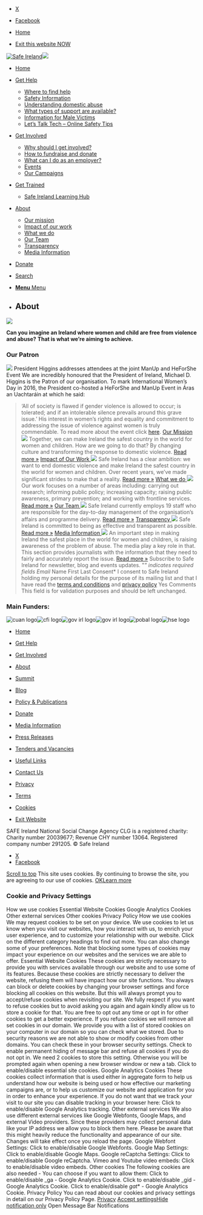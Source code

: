   * [X](https://twitter.com/SAFEIreland "X")
  * [Facebook](https://www.facebook.com/safe.ireland "Facebook")


  * [Home](https://www.safeireland.ie/)
  * [Exit this website NOW](https://www.google.ie/)


[![Safe Ireland](https://www.safeireland.ie/wp-content/themes/master/images/si-logo-2018v1.png)![](https://www.safeireland.ie/wp-content/themes/master/images/si-logo-2018v1-reverse.png)](https://www.safeireland.ie/)
  * [Home](https://www.safeireland.ie/)
  * [Get Help](https://www.safeireland.ie/get-help/)
    * [Where to find help](https://www.safeireland.ie/get-help/where-to-find-help/)
    * [Safety Information](https://www.safeireland.ie/get-help/safety-information/)
    * [Understanding domestic abuse](https://www.safeireland.ie/get-help/understanding-domestic-abuse/)
    * [What types of support are available?](https://www.safeireland.ie/get-help/what-types-of-support-are-available/)
    * [Information for Male Victims](https://www.safeireland.ie/get-help/information-for-male-victims/)
    * [Let’s Talk Tech – Online Safety Tips](https://www.safeireland.ie/lets-talk-tech-online-safety-tips/)
  * [Get Involved](https://www.safeireland.ie/get-involved/)
    * [Why should I get involved?](https://www.safeireland.ie/get-involved/why-should-i-get-involved/)
    * [How to fundraise and donate](https://www.safeireland.ie/get-involved/how-to-fundraise-and-donate/)
    * [What can I do as an employer?](https://www.safeireland.ie/get-involved/what-can-i-do-as-an-employer/)
    * [Events](https://www.safeireland.ie/get-involved/events/)
    * [Our Campaigns](https://www.safeireland.ie/get-involved/our-campaigns/)
  * [Get Trained](https://www.safeireland.ie/about/)
    * [Safe Ireland Learning Hub](https://www.safeireland.ie/safe-ireland-learning-hub/)
  * [About](https://www.safeireland.ie/about/#top)
    * [Our mission](https://www.safeireland.ie/about/our-mission/)
    * [Impact of our work](https://www.safeireland.ie/about/impact-of-our-work/)
    * [What we do](https://www.safeireland.ie/about/what-we-do/)
    * [Our Team](https://www.safeireland.ie/about/our-team/)
    * [Transparency](https://www.safeireland.ie/about/transparency/)
    * [Media Information](https://www.safeireland.ie/about/media-information/)
  * [Donate](https://www.safeireland.ie/get-involved/how-to-fundraise-and-donate/)
  * [Search](https://www.safeireland.ie/about/?s=)
  * [ **Menu** Menu ](https://www.safeireland.ie/about/)


  * ## About
![](https://www.safeireland.ie/wp-content/uploads/slider-img-1500x630-circling-hands-1500x430.jpg)


**Can you imagine an Ireland where women and child are free from violence and abuse?**
**That is what we’re aiming to achieve.**
### Our Patron
![](https://www.safeireland.ie/wp-content/uploads/President-Higgins-ManUP-HeforShe-560px-300x200.jpg)
President Higgins addresses attendees at the joint ManUp and HeForShe Event
We are incredibly honoured that the President of Ireland, Michael D. Higgins is the Patron of our organisation. To mark International Women’s Day in 2016, the President co-hosted a HeForShe and ManUp Event in Áras an Uachtaráin at which he said:
> ‘All of society is flawed if gender violence is allowed to occur; is tolerated; and if an intolerable silence prevails around this grave issue.’
His interest in women’s rights and equality and commitment to addressing the issue of violence against women is truly commendable. To read more about the event click [here](http://www.president.ie/en/diary/details/president-hosts-a-reception-in-his-role-as-a-global-world-leader-of-un-wome).
[Our Mission ![](https://www.safeireland.ie/wp-content/uploads/cta-img-900x500px.jpg)](https://www.safeireland.ie/about/our-mission/)
Together, we can make Ireland the safest country in the world for women and children. How are we going to do that? By changing culture and transforming the response to domestic violence.
[Read more »](https://www.safeireland.ie/about/our-mission/)
[Impact of Our Work ![](https://www.safeireland.ie/wp-content/uploads/cta-img-900x500px-alt.jpg)](https://www.safeireland.ie/about/impact-of-our-work/)
Safe Ireland has a clear ambition: we want to end domestic violence and make Ireland the safest country in the world for women and children. Over recent years, we’ve made significant strides to make that a reality.
[Read more »](https://www.safeireland.ie/about/impact-of-our-work/)
[What we do ![](https://www.safeireland.ie/wp-content/uploads/cta-img-900x500px.jpg)](https://www.safeireland.ie/about/what-we-do/)
Our work focuses on a number of areas including: carrying out research; informing public policy; increasing capacity; raising public awareness, primary prevention; and working with frontline services.
[Read more »](https://www.safeireland.ie/about/what-we-do/)
[Our Team ![](https://www.safeireland.ie/wp-content/uploads/cta-img-900x500px.jpg)](https://www.safeireland.ie/about/our-team/)
Safe Ireland currently employs 19 staff who are responsible for the day-to-day management of the organisation’s affairs and programme delivery.
[Read more »](https://www.safeireland.ie/about/our-team/)
[Transparency ![](https://www.safeireland.ie/wp-content/uploads/cta-img-900x500px-alt.jpg)](https://www.safeireland.ie/about/transparency/)
Safe Ireland is committed to being as effective and transparent as possible.
[Read more »](https://www.safeireland.ie/about/transparency/)
[Media Information ![](https://www.safeireland.ie/wp-content/uploads/cta-img-900x500px.jpg)](https://www.safeireland.ie/about/media-information/)
An important step in making Ireland the safest place in the world for women and children, is raising awareness of the problem of abuse. The media play a key role in that. This section provides journalists with the information that they need to fairly and accurately report the issue.
[Read more »](https://www.safeireland.ie/about/media-information/)
Subscribe to Safe Ireland for newsletter, blog and events updates.
"*" indicates required fields
Email*
Name
First Last
Consent*
I consent to Safe Ireland holding my personal details for the purpose of its mailing list and that I have read the [terms and conditions](https://www.safeireland.ie/terms/) and [privacy policy](https://www.safeireland.ie/privacy/ )
Yes
Comments
This field is for validation purposes and should be left unchanged.
### Main Funders:
![cuan logo](https://www.safeireland.ie/wp-content/uploads/logo-cuan.png)![cfi logo](https://www.safeireland.ie/wp-content/uploads/logo-cfi.png)![gov irl logo](https://www.safeireland.ie/wp-content/uploads/logo-goi2.png)![gov irl logo](https://www.safeireland.ie/wp-content/uploads/logo-doj.png)![pobal logo](https://www.safeireland.ie/wp-content/uploads/logo-pobal.png)![hse logo](https://www.safeireland.ie/wp-content/uploads/logo-hse.png)
  * [Home](https://www.safeireland.ie/)
  * [Get Help](https://www.safeireland.ie/get-help/)
  * [Get Involved](https://www.safeireland.ie/get-involved/)
  * [About](https://www.safeireland.ie/about/)
  * [Summit](https://www.safeireland.ie/?page_id=3620)
  * [Blog](https://www.safeireland.ie/blog/)


  * [Policy & Publications](https://www.safeireland.ie/policy-publications/)
  * [Donate](https://www.safeireland.ie/get-involved/how-to-fundraise-and-donate/)
  * [Media Information](https://www.safeireland.ie/about/media-information/)
  * [Press Releases](https://www.safeireland.ie/about/media-information/press-releases/)
  * [Tenders and Vacancies](https://www.safeireland.ie/tenders-and-vacancies/)
  * [Useful Links](https://www.safeireland.ie/links/)


  * [Contact Us](https://www.safeireland.ie/contact-us/)
  * [Privacy](https://www.safeireland.ie/privacy/)
  * [Terms](https://www.safeireland.ie/terms/)
  * [Cookies](https://www.safeireland.ie/cookies/)
  * [Exit Website](https://www.google.ie)


SAFE Ireland National Social Change Agency CLG is a registered charity: Charity number 20039677; Revenue CHY number 13064. Registered company number 291205.
© Safe Ireland 
  * [X](https://twitter.com/SAFEIreland "X")
  * [Facebook](https://www.facebook.com/safe.ireland "Facebook")


[Scroll to top](https://www.safeireland.ie/about/#top "Scroll to top")
This site uses cookies. By continuing to browse the site, you are agreeing to our use of cookies.
[OK](https://www.safeireland.ie/about/)[Learn more](https://www.safeireland.ie/about/)
### Cookie and Privacy Settings
How we use cookies
Essential Website Cookies
Google Analytics Cookies
Other external services
Other cookies
Privacy Policy
How we use cookies
We may request cookies to be set on your device. We use cookies to let us know when you visit our websites, how you interact with us, to enrich your user experience, and to customize your relationship with our website. 
Click on the different category headings to find out more. You can also change some of your preferences. Note that blocking some types of cookies may impact your experience on our websites and the services we are able to offer.
Essential Website Cookies
These cookies are strictly necessary to provide you with services available through our website and to use some of its features.
Because these cookies are strictly necessary to deliver the website, refusing them will have impact how our site functions. You always can block or delete cookies by changing your browser settings and force blocking all cookies on this website. But this will always prompt you to accept/refuse cookies when revisiting our site.
We fully respect if you want to refuse cookies but to avoid asking you again and again kindly allow us to store a cookie for that. You are free to opt out any time or opt in for other cookies to get a better experience. If you refuse cookies we will remove all set cookies in our domain.
We provide you with a list of stored cookies on your computer in our domain so you can check what we stored. Due to security reasons we are not able to show or modify cookies from other domains. You can check these in your browser security settings.
Check to enable permanent hiding of message bar and refuse all cookies if you do not opt in. We need 2 cookies to store this setting. Otherwise you will be prompted again when opening a new browser window or new a tab.
Click to enable/disable essential site cookies.
Google Analytics Cookies
These cookies collect information that is used either in aggregate form to help us understand how our website is being used or how effective our marketing campaigns are, or to help us customize our website and application for you in order to enhance your experience.
If you do not want that we track your visit to our site you can disable tracking in your browser here:
Click to enable/disable Google Analytics tracking.
Other external services
We also use different external services like Google Webfonts, Google Maps, and external Video providers. Since these providers may collect personal data like your IP address we allow you to block them here. Please be aware that this might heavily reduce the functionality and appearance of our site. Changes will take effect once you reload the page.
Google Webfont Settings:
Click to enable/disable Google Webfonts.
Google Map Settings:
Click to enable/disable Google Maps.
Google reCaptcha Settings:
Click to enable/disable Google reCaptcha.
Vimeo and Youtube video embeds:
Click to enable/disable video embeds.
Other cookies
The following cookies are also needed - You can choose if you want to allow them:
Click to enable/disable _ga - Google Analytics Cookie.
Click to enable/disable _gid - Google Analytics Cookie.
Click to enable/disable _gat_* - Google Analytics Cookie.
Privacy Policy
You can read about our cookies and privacy settings in detail on our Privacy Policy Page. 
[Privacy](https://www.safeireland.ie/privacy/)
[Accept settings](https://www.safeireland.ie/about/ "Allow to use cookies, you always can modify used cookies and services")[Hide notification only](https://www.safeireland.ie/about/ "Do not allow to use cookies or services - some functionality on our site might not work as expected.")
Open Message Bar
Notifications
